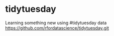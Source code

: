# tidytuesday
Learning something new using #tidytuesday data https://github.com/rfordatascience/tidytuesday.git
